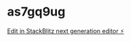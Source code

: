 # as7gq9ug

[Edit in StackBlitz next generation editor ⚡️](https://stackblitz.com/~/github.com/bk20010608/as7gq9ug)